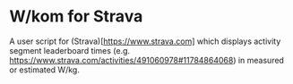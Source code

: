 # W/kom for Strava
A user script for (Strava)[https://www.strava.com] which displays activity segment leaderboard times (e.g. <https://www.strava.com/activities/491060978#11784864068>) in measured or estimated W/kg.
